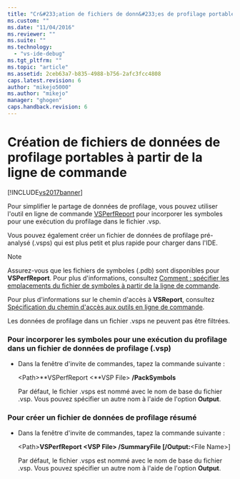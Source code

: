 ```yaml
---
title: "Cr&#233;ation de fichiers de donn&#233;es de profilage portables &#224; partir de la ligne de commande | Microsoft Docs"
ms.custom: ""
ms.date: "11/04/2016"
ms.reviewer: ""
ms.suite: ""
ms.technology: 
  - "vs-ide-debug"
ms.tgt_pltfrm: ""
ms.topic: "article"
ms.assetid: 2ceb63a7-b835-4988-b756-2afc3fcc4808
caps.latest.revision: 6
author: "mikejo5000"
ms.author: "mikejo"
manager: "ghogen"
caps.handback.revision: 6
---
```

# Cr&#233;ation de fichiers de donn&#233;es de profilage portables &#224; partir de la ligne de commande
[!INCLUDE[vs2017banner](../code-quality/includes/vs2017banner.md)]

Pour simplifier le partage de données de profilage, vous pouvez utiliser l'outil en ligne de commande [VSPerfReport](../profiling/vsperfreport.md) pour incorporer les symboles pour une exécution du profilage dans le fichier .vsp.  
  
 Vous pouvez également créer un fichier de données de profilage pré\-analysé \(.vsps\) qui est plus petit et plus rapide pour charger dans l'IDE.  
  
> [!NOTE]
>  Assurez\-vous que les fichiers de symboles \(.pdb\) sont disponibles pour **VSPerfReport**.  Pour plus d'informations, consultez [Comment : spécifier les emplacements du fichier de symboles à partir de la ligne de commande](../profiling/how-to-specify-symbol-file-locations-from-the-command-line.md).  
>   
>  Pour plus d'informations sur le chemin d'accès à **VSReport**, consultez [Spécification du chemin d'accès aux outils en ligne de commande](../profiling/specifying-the-path-to-profiling-tools-command-line-tools.md).  
>   
>  Les données de profilage dans un fichier .vsps ne peuvent pas être filtrées.  
  
### Pour incorporer les symboles pour une exécution du profilage dans un fichier de données de profilage \(.vsp\)  
  
-   Dans la fenêtre d'invite de commandes, tapez la commande suivante :  
  
     \<Path\>**VSPerfReport \<**VSP File\> **\/PackSymbols**  
  
     Par défaut, le fichier .vsps est nommé avec le nom de base du fichier .vsp.  Vous pouvez spécifier un autre nom à l'aide de l'option **Output**.  
  
### Pour créer un fichier de données de profilage résumé  
  
-   Dans la fenêtre d'invite de commandes, tapez la commande suivante :  
  
     \<Path\>**VSPerfReport \<**VSP File\> **\/SummaryFile** \[**\/Output:**\<File Name\>\]  
  
     Par défaut, le fichier .vsps est nommé avec le nom de base du fichier .vsp.  Vous pouvez spécifier un autre nom à l'aide de l'option **Output**.